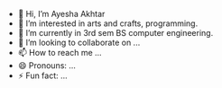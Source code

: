 - 👋 Hi, I’m Ayesha Akhtar
- 👀 I’m interested in arts and crafts, programming. 
- 🌱 I’m currently in 3rd sem BS computer engineering. 
- 💞️ I’m looking to collaborate on ...
- 📫 How to reach me ...
- 😄 Pronouns: ...
- ⚡ Fun fact: ...

<!---
messy-masterpeice/messy-masterpeice is a ✨ special ✨ repository because its `README.md` (this file) appears on your GitHub profile.
You can click the Preview link to take a look at your changes.
--->
